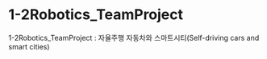 # 1-2Robotics_TeamProject
1-2Robotics_TeamProject : 자율주행 자동차와 스마트시티(Self-driving cars and smart cities)
